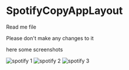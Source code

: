 # SpotifyCopyAppLayout

Read me file 

Please don't make any changes to it

here some screenshots

![spotify 1](https://user-images.githubusercontent.com/32164587/37849099-6bb8021a-2efc-11e8-916f-82a2b85d70e5.png)
![spotify 2](https://user-images.githubusercontent.com/32164587/37849100-6bef4644-2efc-11e8-8490-f81709105729.png)
![spotify 3](https://user-images.githubusercontent.com/32164587/37849101-6c26d140-2efc-11e8-8328-98c3b393a4ac.png)
